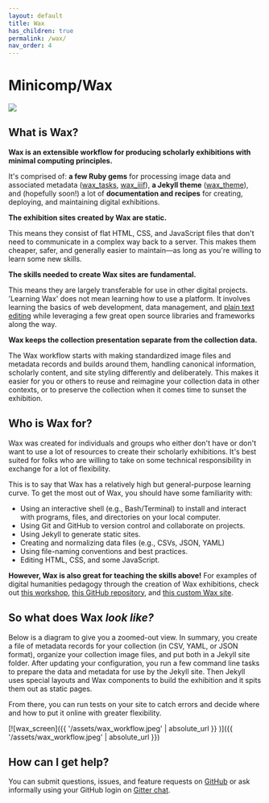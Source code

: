 ```yaml
---
layout: default
title: Wax
has_children: true
permalink: /wax/
nav_order: 4
---
```

# Minicomp/Wax

<img src="{{ '/assets/wax_screen.gif' | absolute_url }}"/>

## What is Wax?

**Wax is an extensible workflow for producing scholarly exhibitions with minimal computing principles.**  

It's comprised of: __a few Ruby gems__ for processing image data and associated metadata ([wax_tasks](https://github.com/minicomp/wax_tasks/), [wax_iiif](https://github.com/minicomp/wax_iiif/)), __a Jekyll theme__ ([wax_theme](https://github.com/minicomp/wax/)), and (hopefully soon!) a lot of __documentation and recipes__ for creating, deploying, and maintaining digital exhibitions.

**The exhibition sites created by Wax are static.**  

This means they consist of flat HTML, CSS, and JavaScript files that don't need to communicate in a complex way back to a server. This makes them cheaper, safer, and generally easier to maintain—as long as you're willing to learn some new skills.

**The skills needed to create Wax sites are fundamental.**  

This means they are largely transferable for use in other digital projects. 'Learning Wax' does not mean learning how to use a platform. It involves learning the basics of web development, data management, and [plain text editing](https://zapier.com/blog/beginner-ultimate-guide-markdown/) while leveraging a few great open source libraries and frameworks along the way.

**Wax keeps the collection presentation separate from the collection data.**  

The Wax workflow starts with making standardized image files and metadata records and builds around them, handling canonical information, scholarly content, and site styling differently and deliberately. This makes it easier for you or others to reuse and reimagine your collection data in other contexts, or to preserve the collection when it comes time to sunset the exhibition.

## Who is Wax for?

Wax was created for individuals and groups who either don't have or don't want to use a lot of resources to create their scholarly exhibitions. It's best suited for folks who are willing to take on some technical responsibility in exchange for a lot of flexibility.

This is to say that Wax has a relatively high but general-purpose learning curve. To get the most out of Wax, you should have some familiarity with:

- Using an interactive shell (e.g., Bash/Terminal) to install and interact with programs, files, and directories on your local computer.
- Using Git and GitHub to version control and collaborate on projects.
- Using Jekyll to generate static sites.
- Creating and normalizing data files (e.g., CSVs, JSON, YAML)
- Using file-naming conventions and best practices.
- Editing HTML, CSS, and some JavaScript.

**However, Wax is also great for teaching the skills above!** For examples of digital humanities pedagogy through the creation of Wax exhibitions, check out [this workshop](http://web.sas.upenn.edu/dream-lab/2018/09/14/minimal-computing/), [this GitHub repository](https://github.com/stylerevolution/stylerevolution.github.io), and [this custom Wax site](https://stylerevolution.github.io/).

## So what does Wax *look like?*

Below is a diagram to give you a zoomed-out view. In summary, you create a file of metadata records for your collection (in CSV, YAML, or JSON format), organize your collection image files, and put both in a Jekyll site folder. After updating your configuration, you run a few command line tasks to prepare the data and metadata for use by the Jekyll site. Then Jekyll uses special layouts and Wax components to build the exhibition and it spits them out as static pages.

From there, you can run tests on your site to catch errors and decide where and how to put it online with greater flexibility.

[![wax_screen]({{ '/assets/wax_workflow.jpeg' | absolute_url }} )]({{ '/assets/wax_workflow.jpeg' | absolute_url }})

## How can I get help?

You can submit questions, issues, and feature requests on [GitHub](https://github.com/minicomp/wax/issues/) or ask informally using your GitHub login on [Gitter chat](https://gitter.im/minicomp/wax/).
